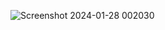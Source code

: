 
![Screenshot 2024-01-28 002030](https://github.com/Troy-Analytics/Projects/assets/145521701/66987eb6-459d-4f6e-91e5-f81a11e1929d)

